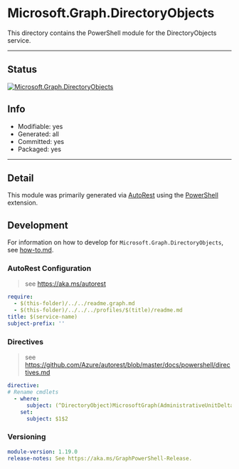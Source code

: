 <!-- region Generated -->
# Microsoft.Graph.DirectoryObjects
This directory contains the PowerShell module for the DirectoryObjects service.

---
## Status
[![Microsoft.Graph.DirectoryObjects](https://img.shields.io/powershellgallery/v/Microsoft.Graph.DirectoryObjects.svg?style=flat-square&label=Microsoft.Graph.DirectoryObjects "Microsoft.Graph.DirectoryObjects")](https://www.powershellgallery.com/packages/Microsoft.Graph.DirectoryObjects/)

## Info
- Modifiable: yes
- Generated: all
- Committed: yes
- Packaged: yes

---
## Detail
This module was primarily generated via [AutoRest](https://github.com/Azure/autorest) using the [PowerShell](https://github.com/Azure/autorest.powershell) extension.

## Development
For information on how to develop for `Microsoft.Graph.DirectoryObjects`, see [how-to.md](how-to.md).
<!-- endregion -->

### AutoRest Configuration

> see https://aka.ms/autorest

``` yaml
require:
  - $(this-folder)/../../readme.graph.md
  - $(this-folder)/../../../profiles/$(title)/readme.md
title: $(service-name)
subject-prefix: ''
```

### Directives

> see https://github.com/Azure/autorest/blob/master/docs/powershell/directives.md

``` yaml
directive:
# Rename cmdlets
  - where:
      subject: (^DirectoryObject)MicrosoftGraph(AdministrativeUnitDelta$)
    set:
      subject: $1$2
```
### Versioning

``` yaml
module-version: 1.19.0
release-notes: See https://aka.ms/GraphPowerShell-Release.
```
